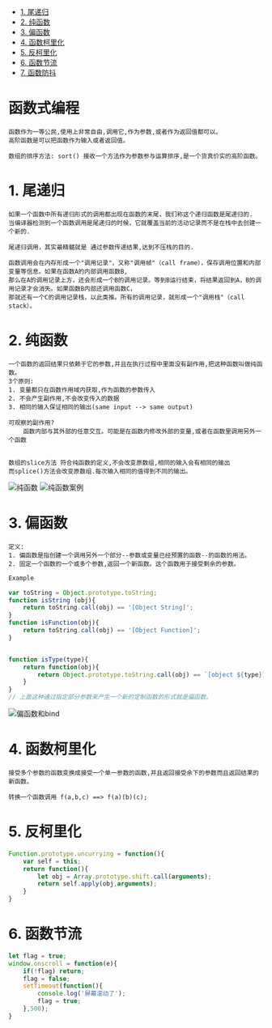 <!-- TOC -->

- [1. 尾递归](#1-尾递归)
- [2. 纯函数](#2-纯函数)
- [3. 偏函数](#3-偏函数)
- [4. 函数柯里化](#4-函数柯里化)
- [5. 反柯里化](#5-反柯里化)
- [6. 函数节流](#6-函数节流)
- [7. 函数防抖](#7-函数防抖)

<!-- /TOC -->
# 函数式编程

    函数作为一等公民,使用上非常自由,调用它,作为参数,或者作为返回值都可以。
    高阶函数是可以把函数作为输入或者返回值。
    
    数组的排序方法: sort() 接收一个方法作为参数参与运算排序,是一个货真价实的高阶函数。

# 1. 尾递归

    如果一个函数中所有递归形式的调用都出现在函数的末尾，我们称这个递归函数是尾递归的.
    当编译器检测到一个函数调用是尾递归的时候，它就覆盖当前的活动记录而不是在栈中去创建一个新的.

    尾递归调用，其实最精髓就是 通过参数传递结果,达到不压栈的目的.

    函数调用会在内存形成一个"调用记录"，又称"调用帧"（call frame），保存调用位置和内部变量等信息。如果在函数A的内部调用函数B,
    那么在A的调用记录上方，还会形成一个B的调用记录。等到B运行结束，将结果返回到A，B的调用记录才会消失。如果函数B内部还调用函数C，
    那就还有一个C的调用记录栈，以此类推。所有的调用记录，就形成一个"调用栈"（call stack）。

# 2. 纯函数
    
    一个函数的返回结果只依赖于它的参数,并且在执行过程中里面没有副作用,把这种函数叫做纯函数。
    3个原则:
    1. 变量都只在函数作用域内获取,作为函数的参数传入
    2. 不会产生副作用,不会改变传入的数据
    3. 相同的输入保证相同的输出(same input --> same output)

    可观察的副作用?
        函数内部与其外部的任意交互。可能是在函数内修改外部的变量,或者在函数里调用另外一个函数
    
	
	数组的slice方法 符合纯函数的定义,不会改变原数组,相同的输入会有相同的输出
	而splice()方法会改变原数组.每次输入相同的值得到不同的输出。
	
	
![纯函数](https://blog.csdn.net/qq_42129063/article/details/81814761)
![纯函数案例](https://ultimatecourses.com/blog/pure-versus-impure-functions)
    
# 3. 偏函数
	
	定义:
    1. 偏函数是指创建一个调用另外一个部分--参数或变量已经预置的函数--的函数的用法。
	2. 固定一个函数的一个或多个参数,返回一个新函数。这个函数用于接受剩余的参数。
```js
Example

var toString = Object.prototype.toString;
function isString (obj){
    return toString.call(obj) == '[Object String]';
}
function isFunction(obj){
    return toString.call(obj) == '[Object Function]';
}


function isType(type){
    return function(obj){
        return Object.prototype.toString.call(obj) == `[object ${type}]`
    }
}
// 上面这种通过指定部分参数来产生一个新的定制函数的形式就是偏函数。
```
![偏函数和bind](https://developer.mozilla.org/zh-CN/docs/Web/JavaScript/Reference/Global_Objects/Function/bind)

# 4. 函数柯里化
	
	接受多个参数的函数变换成接受一个单一参数的函数,并且返回接受余下的参数而且返回结果的新函数。
	
    转换一个函数调用 f(a,b,c) ==> f(a)(b)(c);
    


# 5. 反柯里化

```js
Function.prototype.uncurrying = function(){
    var self = this;
    return function(){
        let obj = Array.prototype.shift.call(arguments);
        return self.apply(obj,arguments);
    }
}
```

# 6. 函数节流

```js
let flag = true;
window.onscroll = function(e){
    if(!flag) return;
    flag = false;
    setTimeout(function(){
        console.log('屏幕滚动了');
        flag = true;
    },500);
}
```

